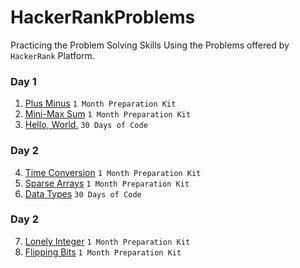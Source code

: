 # HackerRankProblems
Practicing the Problem Solving Skills Using the Problems offered by `HackerRank` Platform.

### Day 1

1. [Plus Minus](1%20Month%20Preparation%20Kit/Day%201/Plus%20Minus.cpp) `1 Month Preparation Kit`
2. [Mini-Max Sum](1%20Month%20Preparation%20Kit/Day%201/Mini-Max%20Sum.cpp) `1 Month Preparation Kit`
3. [Hello, World.](30%20Days%20of%20Code/Day%201/Hello%20World.java) `30 Days of Code`

### Day 2

4. [Time Conversion](1%20Month%20Preparation%20Kit/Day%202/Time%20Conversion.cpp) `1 Month Preparation Kit`
5. [Sparse Arrays](1%20Month%20Preparation%20Kit/Day%202/Sparse%20Arrays.cpp) `1 Month Preparation Kit`
6. [Data Types](30%20Days%20of%20Code/Day%202/Data%20Types.java) `30 Days of Code`

### Day 2

7. [Lonely Integer](1%20Month%20Preparation%20Kit/Day%203/Lonely%20Integer.cpp) `1 Month Preparation Kit`
8. [Flipping Bits](1%20Month%20Preparation%20Kit/Day%203/Flipping%20Bits.cpp) `1 Month Preparation Kit`

